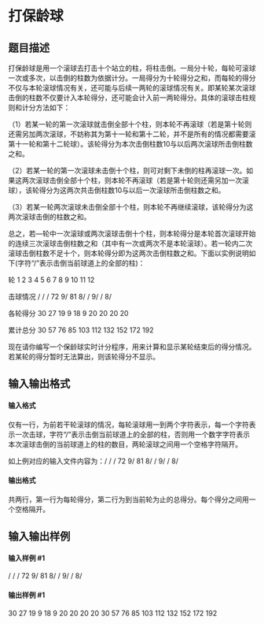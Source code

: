 
# 打保龄球
## 题目描述
打保龄球是用一个滚球去打击十个站立的柱，将柱击倒。一局分十轮，每轮可滚球一次或多次，以击倒的柱数为依据计分。一局得分为十轮得分之和，而每轮的得分不仅与本轮滚球情况有关，还可能与后续一两轮的滚球情况有关。即某轮某次滚球击倒的柱数不仅要计入本轮得分，还可能会计入前一两轮得分。具体的滚球击柱规则和计分方法如下：

（1）若某一轮的第一次滚球就击倒全部十个柱，则本轮不再滚球（若是第十轮则还需另加两次滚球，不妨称其为第十一轮和第十二轮，并不是所有的情况都需要滚第十一轮和第十二轮球）。该轮得分为本次击倒柱数10与以后两次滚球所击倒柱数之和。

（2）若某一轮的第一次滚球未击倒十个柱，则可对剩下未倒的柱再滚球一次。如果这两次滚球击倒全部十个柱，则本轮不再滚球（若是第十轮则还需另加一次滚球），该轮得分为这两次共击倒柱数10与以后一次滚球所击倒柱数之和。

（3）若某一轮两次滚球未击倒全部十个柱，则本轮不再继续滚球，该轮得分为这两次滚球击倒的柱数之和。   

总之，若―轮中一次滚球或两次滚球击倒十个柱，则本轮得分是本轮首次滚球开始的连续三次滚球击倒柱数之和（其中有一次或两次不是本轮滚球）。若一轮内二次滚球击倒柱数不足十个，则本轮得分即为这两次击倒柱数之和。下面以实例说明如下(字符“/”表示击倒当前球道上的全部的柱)：

轮          1    2   3    4    5    6    7    8    9   10   11   12

击球情况    /    /    /    72   9/   81   8/    /    9/    /    8/

各轮得分   30   27   19   9   18    9   20   20   20   20

累计总分   30   57  76   85  103   112  132  152  172  192

现在请你编写一个保龄球实时计分程序，用来计算和显示某轮结束后的得分情况。若某轮的得分暂时无法算出，则该轮得分不显示。

## 输入输出格式
#### 输入格式

仅有一行，为前若干轮滚球的情况，每轮滚球用一到两个字符表示，每一个字符表示一次击球，字符“/”表示击倒当前球道上的全部的柱，否则用一个数字字符表示本次滚球击倒的当前球道上的柱的数目，两轮滚球之间用一个空格字符隔开。

如上例对应的输入文件内容为：/  /  /  72  9/  81  8/  /  9/  /  8/

#### 输出格式

共两行，第一行为每轮得分，第二行为到当前轮为止的总得分。每个得分之间用一个空格隔开。

## 输入输出样例
#### 输入样例 #1
/    /    /   72    9/   81   8/    /    9/    /   8/
#### 输出样例 #1
30   27  19    9   18    9   20   20   20   20 
30   57  76   85  103  112  132  152  172  192
